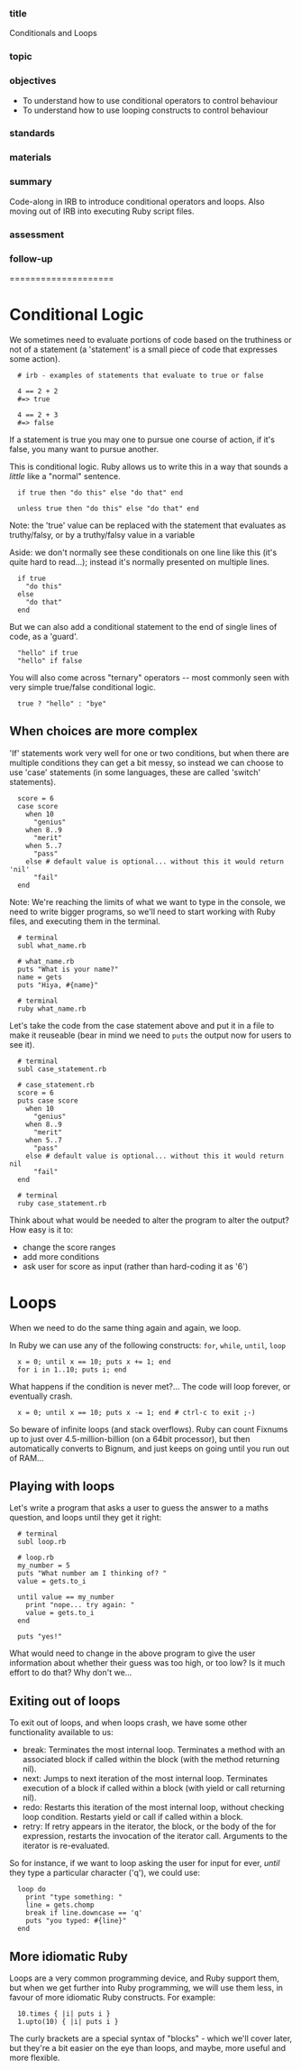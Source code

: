 ### title

Conditionals and Loops

### topic

### objectives

* To understand how to use conditional operators to control behaviour
* To understand how to use looping constructs to control behaviour

### standards

### materials

### summary

Code-along in IRB to introduce conditional operators and loops. Also moving out of IRB into executing Ruby script files.

### assessment

### follow-up

====================

# Conditional Logic

We sometimes need to evaluate portions of code based on the truthiness or not of a statement (a 'statement' is a small piece of code that expresses some action).

```
  # irb - examples of statements that evaluate to true or false

  4 == 2 + 2
  #=> true

  4 == 2 + 3
  #=> false
```

If a statement is true you may one to pursue one course of action, if it's false, you many want to pursue another.

This is conditional logic. Ruby allows us to write this in a way that sounds a *little* like a "normal" sentence.

```
  if true then "do this" else "do that" end

  unless true then "do this" else "do that" end
```

Note: the 'true' value can be replaced with the statement that evaluates as truthy/falsy, or by a truthy/falsy value in a variable

Aside: we don't normally see these conditionals on one line like this (it's quite hard to read...); instead it's normally presented on multiple lines.

```
  if true
    "do this"
  else
    "do that"
  end
```

But we can also add a conditional statement to the end of single lines of code, as a 'guard'.

```
  "hello" if true
  "hello" if false
```

You will also come across "ternary" operators -- most commonly seen with very simple true/false conditional logic.

```
  true ? "hello" : "bye"
```


## When choices are more complex

'If' statements work very well for one or two conditions, but when there are multiple conditions they can get a bit messy, so instead we can choose to use 'case' statements (in some languages, these are called 'switch' statements).

```
  score = 6
  case score
    when 10
      "genius"
    when 8..9
      "merit"
    when 5..7
      "pass"
    else # default value is optional... without this it would return 'nil'
      "fail"
  end
```

Note: We're reaching the limits of what we want to type in the console, we need to write bigger programs, so we'll need to start working with Ruby files, and executing them in the terminal.

```
  # terminal
  subl what_name.rb
```

```
  # what_name.rb
  puts "What is your name?"
  name = gets
  puts "Hiya, #{name}"
```

```
  # terminal
  ruby what_name.rb
```

Let's take the code from the case statement above and put it in a file to make it reuseable (bear in mind we need to `puts` the output now for users to see it).

```
  # terminal
  subl case_statement.rb
```

```
  # case_statement.rb
  score = 6
  puts case score
    when 10
      "genius"
    when 8..9
      "merit"
    when 5..7
      "pass"
    else # default value is optional... without this it would return nil
      "fail"
  end
```

```
  # terminal
  ruby case_statement.rb
```

Think about what would be needed to alter the program to alter the output? How easy is it to:

  - change the score ranges
  - add more conditions
  - ask user for score as input (rather than hard-coding it as '6')


# Loops

When we need to do the same thing again and again, we loop.

In Ruby we can use any of the following constructs: `for`, `while`, `until`, `loop`

```
  x = 0; until x == 10; puts x += 1; end
  for i in 1..10; puts i; end
```

What happens if the condition is never met?... The code will loop forever, or eventually crash.

```
  x = 0; until x == 10; puts x -= 1; end # ctrl-c to exit ;-)
```

So beware of infinite loops (and stack overflows). Ruby can count Fixnums up to just over 4.5-million-billion (on a 64bit processor), but then automatically converts to Bignum, and just keeps on going until you run out of RAM...


## Playing with loops

Let's write a program that asks a user to guess the answer to a maths question, and loops until they get it right:

```
  # terminal
  subl loop.rb
```

```
  # loop.rb
  my_number = 5
  puts "What number am I thinking of? "
  value = gets.to_i

  until value == my_number
    print "nope... try again: "
    value = gets.to_i
  end

  puts "yes!"
```

What would need to change in the above program to give the user information about whether their guess was too high, or too low? Is it much effort to do that? Why don't we...


## Exiting out of loops

To exit out of loops, and when loops crash, we have some other functionality available to us:

  - break:
    Terminates the most internal loop. Terminates a method with an associated block if called within the block (with the method returning nil).
  - next:
    Jumps to next iteration of the most internal loop. Terminates execution of a block if called within a block (with yield or call returning nil).
  - redo:
    Restarts this iteration of the most internal loop, without checking loop condition. Restarts yield or call if called within a block.
  - retry:
    If retry appears in the iterator, the block, or the body of the for expression, restarts the invocation of the iterator call. Arguments to the iterator is re-evaluated.

So for instance, if we want to loop asking the user for input for ever, *until* they type a particular character ('q'), we could use:

```
  loop do
    print "type something: "
    line = gets.chomp
    break if line.downcase == 'q'
    puts "you typed: #{line}"
  end
```


## More idiomatic Ruby

Loops are a very common programming device, and Ruby support them, but when we get further into Ruby programming, we will use them less, in favour of more idiomatic Ruby constructs. For example:

```
  10.times { |i| puts i }
  1.upto(10) { |i| puts i }
```

The curly brackets are a special syntax of "blocks" - which we'll cover later, but they're a bit easier on the eye than loops, and maybe, more useful and more flexible.

